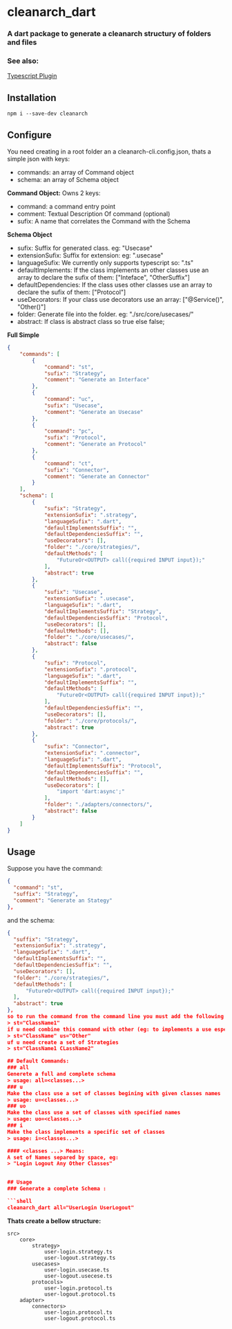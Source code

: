 # cleanarch_dart
### A dart package to generate a cleanarch structury of folders and files
### See also: 
[Typescript Plugin](https://www.npmjs.com/package/cleanarch)

## Installation
```shell
npm i --save-dev cleanarch
```
## Configure
You need creating in a root folder an a cleanarch-cli.config.json, thats a simple json with keys:

- commands: an array of Command object
- schema: an array of Schema object

**Command Object:**
Owns 2 keys: 
    
- command: a command entry point
- comment: Textual Description Of command (optional)
- sufix: A name that correlates the Command with the Schema

**Schema Object**
- sufix: Suffix for generated class. eg: "Usecase"
- extensionSufix: Suffix for extension: eg: ".usecase"
- languageSufix: We currently only supports typescript so: ".ts" 
- defaultImplements: If the class implements an other classes use an array to declare the sufix of them: ["Inteface", "OtherSuffix"]
- defaultDependencies: If the class uses other classes use an array to declare the sufix of them: ["Protocol"]
- useDecorators: If your class use decorators use an array: ["@Service()", "Other()"]
- folder: Generate file into the folder. eg: "./src/core/usecases/"
- abstract: If class is abstract class so true else false;

**Full Simple**
```json
{
    "commands": [
        {
            "command": "st",
            "sufix": "Strategy",
            "comment": "Generate an Interface"
        },
        {
            "command": "uc",
            "sufix": "Usecase",
            "comment": "Generate an Usecase"
        },
        {
            "command": "pc",
            "sufix": "Protocol",
            "comment": "Generate an Protocol"
        },
        {
            "command": "ct",
            "sufix": "Connector",
            "comment": "Generate an Connector"
        }
    ],
    "schema": [
        {
            "sufix": "Strategy",
            "extensionSufix": ".strategy",
            "languageSufix": ".dart",
            "defaultImplementsSuffix": "",
            "defaultDependenciesSuffix": "",
            "useDecorators": [],
            "folder": "./core/strategies/",
            "defaultMethods": [
                "FutureOr<OUTPUT> call({required INPUT input});"
            ],
            "abstract": true
        },
        {
            "sufix": "Usecase",
            "extensionSufix": ".usecase",
            "languageSufix": ".dart",
            "defaultImplementsSuffix": "Strategy",
            "defaultDependenciesSuffix": "Protocol",
            "useDecorators": [],
            "defaultMethods": [],
            "folder": "./core/usecases/",
            "abstract": false
        },
        {
            "sufix": "Protocol",
            "extensionSufix": ".protocol",
            "languageSufix": ".dart",
            "defaultImplementsSuffix": "",
            "defaultMethods": [
                "FutureOr<OUTPUT> call({required INPUT input});"
            ],
            "defaultDependenciesSuffix": "",
            "useDecorators": [],
            "folder": "./core/protocols/",
            "abstract": true
        },
        {
            "sufix": "Connector",
            "extensionSufix": ".connector",
            "languageSufix": ".dart",
            "defaultImplementsSuffix": "Protocol",
            "defaultDependenciesSuffix": "",
            "defaultMethods": [],
            "useDecorators": [
                "import 'dart:async';"
            ],
            "folder": "./adapters/connectors/",
            "abstract": false
        }
    ]
}
```

## Usage
Suppose you have the command: 
```json
{
  "command": "st",
  "suffix": "Strategy",
  "comment": "Generate an Stategy"
}, 
```
and the schema: 
```json
{
  "suffix": "Strategy",
  "extensionSufix": ".strategy",
  "languageSufix": ".dart",
  "defaultImplementsSuffix": "",
  "defaultDependenciesSuffix": "",
  "useDecorators": [],
  "folder": "./core/strategies/",
  "defaultMethods": [
      "FutureOr<OUTPUT> call({required INPUT input});"
  ],
  "abstract": true
},
so to run the command from the command line you must add the following arguments:
> st="ClassName1" 
if u need combine this command with other (eg: to implements a use especify classes)
> st="ClassName" us="Other"
uf u need create a set of Strategies
> st="ClassName1 CLassName2"

## Default Commands:
### all
Generete a full and complete schema
> usage: all=<classes...>
### u
Make the class use a set of classes begining with given classes names
> usage: u=<classes...>
### uo
Make the class use a set of classes with specified names
> usage: uo=<classes...>
### i 
Make the class implements a specific set of classes
> usage: i=<classes...>

#### <classes ...> Means:
A set of Names separed by space, eg:
> "Login Logout Any Other Classes"


## Usage
### Generate a complete Schema :

```shell
cleanarch_dart all="UserLogin UserLogout"
```
**Thats create a bellow structure:**

    src>
        core>
            strategy>
                user-login.strategy.ts
                user-logout.strategy.ts
            usecases>
                user-login.usecase.ts
                user-logout.usecese.ts
            protocols>
                user-login.protocol.ts
                user-logout.protocol.ts
        adapter>
            connectors>
                user-login.protocol.ts
                user-logout.protocol.ts
